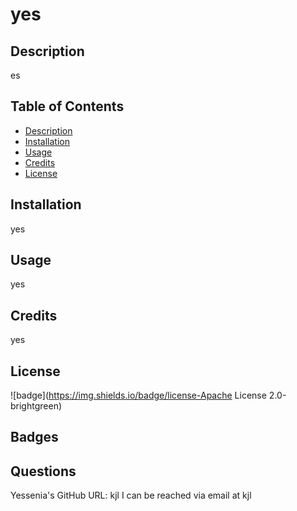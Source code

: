 # yes

  ## Description
  es
  
  ## Table of Contents

  - [Description](#description)
  - [Installation](#installation)
  - [Usage](#usage)
  - [Credits](#credits)
  - [License](#license)
  
  ## Installation
  yes

  ## Usage
  yes
 
  ## Credits
  yes
  
  ## License
  ![badge](https://img.shields.io/badge/license-Apache License 2.0-brightgreen)

  ## Badges
  
  ## Questions
  Yessenia's GitHub URL: kjl
  I can be reached via email at kjl
